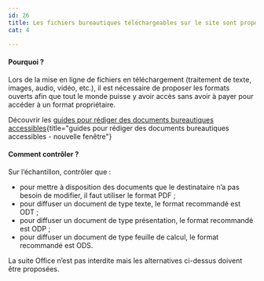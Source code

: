 ```yaml
---
id: 26
title: Les fichiers bureautiques téléchargeables sur le site sont proposés dans un format ouvert et sont accessibles
cat: 4

---
```


#### Pourquoi ?

Lors de la mise en ligne de fichiers en téléchargement (traitement de texte, images, audio, vidéo, etc.), il est nécessaire de proposer les formats ouverts afin que tout le monde puisse y avoir accès sans avoir à payer pour accéder à un format propriétaire.

Découvrir les [guides pour rédiger des documents bureautiques accessibles](https://github.com/DISIC/guides-documents_bureautiques_accessibles){title="guides pour rédiger des documents bureautiques accessibles - nouvelle fenêtre"}

#### Comment contrôler ?

Sur l’échantillon, contrôler que :
* pour mettre à disposition des documents que le destinataire n’a pas besoin de modifier, il faut utiliser le format PDF ;
* pour diffuser un document de type texte, le format recommandé est ODT ;
* pour diffuser un document de type présentation, le format recommandé est ODP ;
* pour diffuser un document de type feuille de calcul, le format recommandé est ODS.

La suite Office n’est pas interdite mais les alternatives ci-dessus doivent être proposées.
